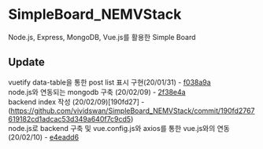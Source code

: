 # SimpleBoard_NEMVStack

Node.js, Express, MongoDB, Vue.js를 활용한 Simple Board

## Update

vuetify data-table을 통한 post list 표시 구현(20/01/31) - [f038a9a](https://github.com/vividswan/SimpleBoard_NEMVStack/commit/f038a9af916b4159d960caae3baf837f183e8300)<br>
node.js와 연동되는 mongodb 구축 (20/02/09) - [2f38e4a](https://github.com/vividswan/SimpleBoard_NEMVStack/commit/2f38e4ab05f3ddad029b90d97ff4c2dfff1c144d)<br>
backend index 작성 (20/02/09)[190fd27] - (https://github.com/vividswan/SimpleBoard_NEMVStack/commit/190fd2767619182cd1adcac53d349a640f7c9cd5)<br>
node.js로 backend 구축 및 vue.config.js와 axios를 통한 vue.js와의 연동(20/02/10) - [e4eadd6](https://github.com/vividswan/SimpleBoard_NEMVStack/commit/e4eadd6e4c0d16435eee1c8a088e73d88546cda8)<br>
